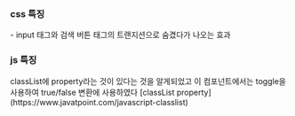 <H3>css 특징</H3>
- input 태그와 검색 버튼 태그의 트랜지션으로 숨겼다가 나오는 효과

<H3>js 특징</H3>
 classList에 property라는 것이 있다는 것을 알게되었고 이 컴포넌트에서는 toggle을 사용하여 true/false 변환에 사용하였다
 [classList property](https://www.javatpoint.com/javascript-classlist)
